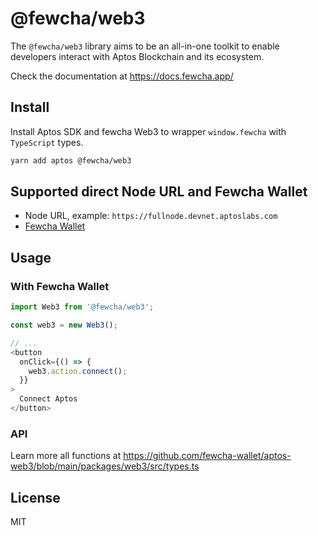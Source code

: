 # @fewcha/web3

The `@fewcha/web3` library aims to be an all-in-one toolkit to enable developers interact with Aptos Blockchain and its ecosystem.

Check the documentation at https://docs.fewcha.app/

## Install

Install Aptos SDK and fewcha Web3 to wrapper `window.fewcha` with `TypeScript` types.

```bash
yarn add aptos @fewcha/web3
```

## Supported direct Node URL and Fewcha Wallet

- Node URL, example: `https://fullnode.devnet.aptoslabs.com`
- [Fewcha Wallet](https://fewcha.app)

## Usage

### With Fewcha Wallet

```js
import Web3 from '@fewcha/web3';

const web3 = new Web3();

// ...
<button
  onClick={() => {
    web3.action.connect();
  }}
>
  Connect Aptos
</button>
```

### API

Learn more all functions at https://github.com/fewcha-wallet/aptos-web3/blob/main/packages/web3/src/types.ts

## License

MIT
